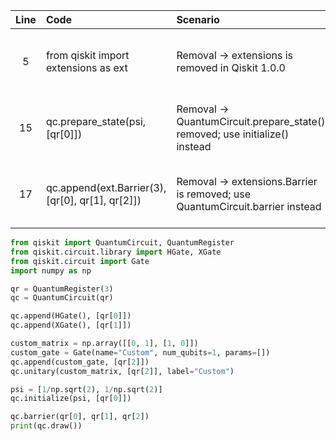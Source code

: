 | Line | Code | Scenario | Reference | Artifact | Refactoring |
| :--: | :--- | :------- | :-------: | :------- | :---------- |
| 5 | from qiskit import extensions as ext | Removal -> extensions is removed in Qiskit 1.0.0 | qrn_tax_ddbb-ffd26ff0-2ab5-4735-9b9d-304fd76d952b | extensions |  |
| 15 | qc.prepare_state(psi, [qr[0]]) | Removal -> QuantumCircuit.prepare_state() removed; use initialize() instead | qrn_tax_ddbb-18eff8fd-2bc1-4f3e-86c2-6ebe97ed9867 | QuantumCircuit.prepare_state | qc.initialize(psi, [qr[0]]) |
| 17 | qc.append(ext.Barrier(3), [qr[0], qr[1], qr[2]]) | Removal -> extensions.Barrier is removed; use QuantumCircuit.barrier instead | qrn_tax_ddbb-bb6e413b-6c17-4b0b-9e25-e6f756959d9e | extensions.Barrier | qc.barrier(qr[0], qr[1], qr[2]) |

```python
from qiskit import QuantumCircuit, QuantumRegister
from qiskit.circuit.library import HGate, XGate
from qiskit.circuit import Gate
import numpy as np

qr = QuantumRegister(3)
qc = QuantumCircuit(qr)

qc.append(HGate(), [qr[0]])
qc.append(XGate(), [qr[1]])

custom_matrix = np.array([[0, 1], [1, 0]])
custom_gate = Gate(name="Custom", num_qubits=1, params=[])
qc.append(custom_gate, [qr[2]])
qc.unitary(custom_matrix, [qr[2]], label="Custom")

psi = [1/np.sqrt(2), 1/np.sqrt(2)]
qc.initialize(psi, [qr[0]])

qc.barrier(qr[0], qr[1], qr[2])
print(qc.draw())
```